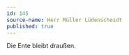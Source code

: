 ```yaml
---
id: 145
source-name: Herr Müller Lüdenscheidt
published: true
---
```


<p>Die Ente bleibt draußen.</p>



